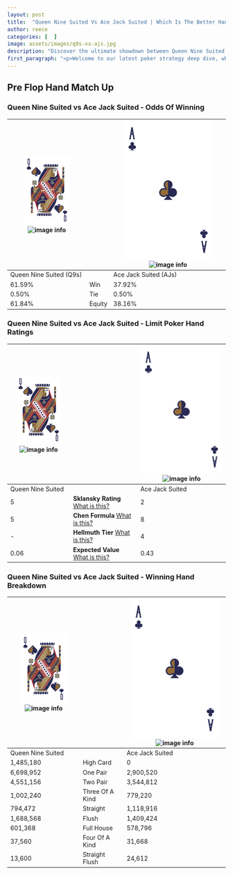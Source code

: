 ```yaml
---
layout: post
title:  "Queen Nine Suited Vs Ace Jack Suited | Which Is The Better Hand In Poker? A Complete Guide"
author: reece
categories: [  ]
image: assets/images/q9s-vs-ajs.jpg
description: "Discover the ultimate showdown between Queen Nine Suited and Ace Jack Suited in poker! Uncover the odds, strategies, and scenarios where one hand triumphs over the other. Get ready to up your poker game with this thrilling analysis."
first_paragraph: "<p>Welcome to our latest poker strategy deep dive, where we're pitting two distinct hands against each other in a high-stakes showdown: Queen Nine Suited vs Ace Jack Suited.</p><p>In the dynamic world of poker, every decision counts, and knowing which hand holds the upper hand is key to your success at the table.</p><p>In this article, we'll dissect these two hands, explore the scenarios where one dominates the other, and equip you with the knowledge to make strategic choices that can tip the odds in your favor.</p><p>Get ready to unravel the intriguing dynamics of these poker hands and elevate your game to new heights.</p>"
---
```




[comment]: # (sp0)

## Pre Flop Hand Match Up

<div class="table hand-ratings" markdown="1"> 



### Queen Nine Suited vs Ace Jack Suited - Odds Of Winning


    
| ![image info](assets/images/hand1/Q.png) ![image info](assets/images/hand1/9s.png) |  | ![image info](assets/images/hand2/A.png) ![image info](assets/images/hand2/Js.png) |
| -------- | -------- | -------- |
| Queen Nine Suited (Q9s) |  | Ace Jack Suited (AJs) |
| 61.59% | Win | 37.92% |
| 0.50% | Tie | 0.50% |
| 61.84% | Equity | 38.16% |




[comment]: # (sp1)



### Queen Nine Suited vs Ace Jack Suited - Limit Poker Hand Ratings


    
| ![image info](assets/images/hand1/Q.png) ![image info](assets/images/hand1/9s.png) |  | ![image info](assets/images/hand2/A.png) ![image info](assets/images/hand2/Js.png) |
| -------- | -------- | -------- |
| Queen Nine Suited |  | Ace Jack Suited |
| 5 | **Sklansky Rating** [What is this?](/sklansky-rating-explained) | 2 |
| 5 | **Chen Formula** [What is this?](/chen-formula-explained) | 8 |
| - | **Hellmuth Tier** [What is this?](/Hellmuth-tier-explained) | 4 |
| 0.06 | **Expected Value** [What is this?](/expected-value-explained) | 0.43 |




[comment]: # (sp2)



### Queen Nine Suited vs Ace Jack Suited - Winning Hand Breakdown


    
| ![image info](assets/images/hand1/Q.png) ![image info](assets/images/hand1/9s.png) |  | ![image info](assets/images/hand2/A.png) ![image info](assets/images/hand2/Js.png) |
| -------- | -------- | -------- |
| Queen Nine Suited |  | Ace Jack Suited |
| 1,485,180 | High Card | 0 |
| 6,698,952 | One Pair | 2,900,520 |
| 4,551,156 | Two Pair | 3,544,812 |
| 1,002,240 | Three Of A Kind | 779,220 |
| 794,472 | Straight | 1,118,916 |
| 1,688,568 | Flush | 1,409,424 |
| 601,368 | Full House | 578,796 |
| 37,560 | Four Of A Kind | 31,668 |
| 13,600 | Straight Flush | 24,612 |




[comment]: # (sp3)



</div>

[comment]: # (sp4)



[comment]: # (sp5)

